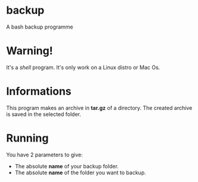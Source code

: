 # backup
A bash backup programme

# Warning!
It's a *shell* program. It's only work on a Linux distro or Mac Os.

# Informations
This program makes an archive in **tar.gz** of a directory.
The created archive is saved in the selected folder.

# Running
You have 2 parameters to give:
- The absolute **name** of your backup folder.
- The absolute **name** of the folder you want to backup.
